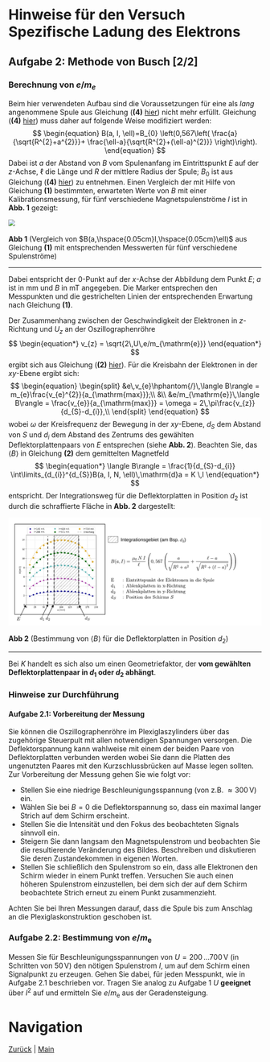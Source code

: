 # Hinweise für den Versuch Spezifische Ladung des Elektrons


## Aufgabe 2: Methode von Busch [2/2]

### Berechnung von $e/m_{e}$

Beim hier verwendeten Aufbau sind die Voraussetzungen für eine als *lang* angenommene Spule aus Gleichung (**(4)** [hier](https://gitlab.kit.edu/kit/etp-lehre/p1-praktikum/students/-/blob/main/Spezifische_Ladung_des_Elektrons/doc/Hinweise-Aufgabe-1.md)) nicht mehr erfüllt. Gleichung (**(4)** [hier](https://gitlab.kit.edu/kit/etp-lehre/p1-praktikum/students/-/blob/main/Spezifische_Ladung_des_Elektrons/doc/Hinweise-Aufgabe-1.md)) muss daher auf folgende Weise modifiziert werden:
$$
\begin{equation}
B(a, I, \ell)=B_{0}
\left(0,567\left(
\frac{a}{\sqrt{R^{2}+a^{2}}}+
\frac{\ell-a}{\sqrt{R^{2}+(\ell-a)^{2}}}
\right)\right). 
\end{equation}
$$
Dabei ist $a$ der Abstand von $B$ vom Spulenanfang im Eintrittspunkt $E$ auf der $z$-Achse, $\ell$ die Länge und $R$ der mittlere Radius der Spule; $B_{0}$ ist aus Gleichung (**(4)** [hier](https://gitlab.kit.edu/kit/etp-lehre/p1-praktikum/students/-/blob/main/Spezifische_Ladung_des_Elektrons/doc/Hinweise-Aufgabe-1.md)) zu entnehmen. Einen Vergleich der mit Hilfe von Gleichung **(1)** bestimmten, erwarteten Werte von $B$ mit einer Kalibrationsmessung, für fünf verschiedene Magnetspulenströme $I$ ist in **Abb. 1** gezeigt: 

<img src="../figures/Busch-Magnetfeld.png" width="500" style="zoom:80%;" />

**Abb 1** (Vergleich von $B(a,\hspace{0.05cm}I,\hspace{0.05cm}\ell)$ aus Gleichung **(1)** mit entsprechenden Messwerten für fünf verschiedene Spulenströme)

---

Dabei entspricht der $0$-Punkt auf der $x$-Achse der Abbildung dem Punkt $E$; $a$ ist in $\mathrm{mm}$ und $B$ in $\mathrm{mT}$ angegeben. Die Marker entsprechen den Messpunkten und die gestrichelten Linien der entsprechenden Erwartung nach Gleichung **(1)**. 

Der Zusammenhang zwischen der Geschwindigkeit der Elektronen in $z$-Richtung und $U_{z}$ an der Oszillographenröhre 
$$
\begin{equation*}
v_{z} = \sqrt{2\,U\,e/m_{\mathrm{e}}}
\end{equation*}
$$
ergibt sich aus Gleichung (**(2)** [hier](https://gitlab.kit.edu/kit/etp-lehre/p1-praktikum/students/-/blob/main/Spezifische_Ladung_des_Elektrons/doc/Hinweise-Aufgabe-1.md)). Für die Kreisbahn der Elektronen in der $xy$-Ebene ergibt sich: 
$$
\begin{equation}
\begin{split}
&e\,v_{e}\hphantom{/}\,\langle B\rangle = m_{e}\frac{v_{e}^{2}}{a_{\mathrm{max}}};\\
&\\
&e/m_{\mathrm{e}}\,\langle B\rangle = \frac{v_{e}}{a_{\mathrm{max}}} = \omega = 2\,\pi\frac{v_{z}}{d_{S}-d_{i}},\\
\end{split}
\end{equation}
$$
wobei $\omega$ der Kreisfrequenz der Bewegung in der $xy$-Ebene, $d_{S}$ dem Abstand von $S$ und $d_{i}$ dem Abstand des Zentrums des gewählten Deflektorplattenpaars von $E$ entsprechen (siehe **Abb. 2**). Beachten Sie, das $\langle B\rangle$ in Gleichung **(2)** dem gemittelten Magnetfeld 
$$
\begin{equation*}
\langle B\rangle = \frac{1}{d_{S}-d_{i}} \int\limits_{d_{i}}^{d_{S}}B(a, I, N, \ell)\,\mathrm{d}a = K \,I
\end{equation*}
$$
entspricht. Der Integrationsweg für die Deflektorplatten in Position $d_{2}$ ist durch die schraffierte Fläche in **Abb. 2** dargestellt: 

<img src="../figures/BuschMagnetfeld.png" width="1000" style="zoom:100%;" />

**Abb 2** (Bestimmung von $\langle B\rangle$ für die Deflektorplatten in Position $d_{2}$)

---

Bei $K$ handelt es sich also um einen Geometriefaktor, der **vom gewählten Deflektorplattenpaar in $d_{1}$ oder $d_{2}$ abhängt**. 

### Hinweise zur Durchführung

#### Aufgabe 2.1: Vorbereitung der Messung

Sie können die Oszillographenröhre im Plexiglaszylinders über das zugehörige Steuerpult mit allen notwendigen Spannungen versorgen. Die Deflektorspannung kann wahlweise mit einem der beiden Paare von Deflektorplatten verbunden werden wobei Sie dann die Platten des ungenutzten Paares mit den Kurzschlussbrücken auf Masse legen sollten. Zur Vorbereitung der Messung gehen Sie wie folgt vor:

- Stellen Sie eine niedrige Beschleunigungsspannung (von z.B. $\approx 300\,\mathrm{V}$) ein. 
- Wählen Sie bei $B=0$ die Deflektorspannung so, dass ein maximal langer Strich auf dem Schirm erscheint. 
- Stellen Sie die Intensität und den Fokus des beobachteten Signals sinnvoll ein. 
- Steigern Sie dann langsam den Magnetspulenstrom und beobachten Sie die resultierende Veränderung des Bildes. Beschreiben und diskutieren Sie deren Zustandekommen in eigenen Worten. 
- Stellen Sie schließlich den Spulenstrom so ein, dass alle Elektronen den Schirm wieder in einem Punkt treffen. Versuchen Sie auch einen höheren Spulenstrom einzustellen, bei dem sich der auf dem Schirm beobachtete Strich erneut zu einem Punkt zusammenzieht.

Achten Sie bei Ihren Messungen darauf, dass die Spule bis zum Anschlag an die Plexiglaskonstruktion geschoben ist. 

### Aufgabe 2.2: Bestimmung von $e/m_{\mathrm{e}}$ 

Messen Sie für Beschleunigungsspannungen von $U = 200\,\ldots 700\,\mathrm{V}$ (in Schritten von $50\,\mathrm{V}$) den nötigen Spulenstrom $I$, um auf dem Schirm einen Signalpunkt zu erzeugen. Gehen Sie dabei, für jeden Messpunkt, wie in Aufgabe 2.1 beschrieben vor. Tragen Sie analog zu Aufgabe 1 $U$ **geeignet** über $I^{2}$ auf und ermitteln Sie $e/m_{\mathrm{e}}$ aus der Geradensteigung. 

# Navigation

[Zurück](https://gitlab.kit.edu/kit/etp-lehre/p1-praktikum/students/-/tree/main/Spezifische_Ladung_des_Elektrons/doc/Hinweise-Aufgabe-2.md) | [Main](https://gitlab.kit.edu/kit/etp-lehre/p1-praktikum/students/-/tree/main/Spezifische_Ladung_des_Elektrons)
